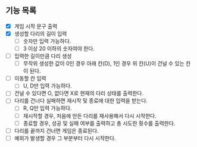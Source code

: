 ## 기능 목록

- [x] 게임 시작 문구 출력
- [x] 생성할 다리의 길이 입력
    - [ ] 숫자만 입력 가능하다.
    - [ ] 3 이상 20 이하의 숫자여야 한다.
- [ ] 입력한 길이만큼 다리 생성
    - [ ] 무작위 생성한 값이 0인 경우 아래 칸(D), 1인 경우 위 칸(U)이 건널 수 있는 칸이 된다.
- [ ] 이동할 칸 입력
    - [ ] U, D만 입력 가능하다.
- [ ] 건널 수 있다면 O, 없다면 X로 현재의 다리 상태를 출력한다.
- [ ] 다리를 건너다 실패하면 재시작 및 종료에 대한 입력을 받는다.
    - [ ] R, Q만 입력 가능하다.
    - [ ] 재시작할 경우, 처음에 만든 다리를 재사용해서 다시 시작한다.
    - [ ] 종료할 경우, 성공 및 실패 여부를 출력하고 총 시도한 횟수를 출력한다.
- [ ] 다리를 끝까지 건너면 게임은 종료된다.
- [ ] 예외가 발생할 경우 그 부분부터 다시 시작한다.
